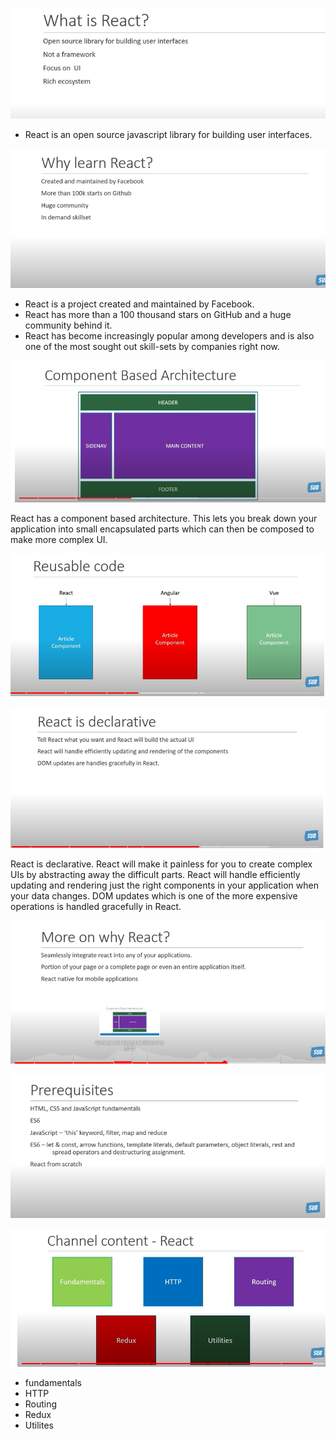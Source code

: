 ![What is ReactJS](./ReactJSTutorial-1/01-01-WhatisReact.png)
* React is an open source javascript library for building user interfaces.


![Why learn React?](./ReactJSTutorial-1/2023-02-28-17-19-00.png)
* React is a project created and maintained by Facebook.
* React has more than a 100 thousand stars on GitHub and a huge community behind it.
* React has become increasingly 
popular among developers and is also one of the most sought out skill-sets by companies right now.

![Component Based Architecture](./ReactJSTutorial-1/2023-02-28-17-20-11.png)

React has a component based architecture. This lets you break down your application into small encapsulated parts which can then be composed to make more complex UI.

![Reusable Code](./ReactJSTutorial-1/2023-02-28-17-21-09.png)

![React is declarative](./ReactJSTutorial-1/2023-02-28-17-23-34.png)

React is declarative.
React will make it painless for you to create complex UIs by abstracting away the difficult parts. 
React will handle efficiently updating and rendering just the right components in your application when your data changes. 
DOM updates which is one of the more expensive operations is handled gracefully in React.


![More on why React?](./ReactJSTutorial-1/2023-02-28-17-24-52.png)

![Prerequisites](./ReactJSTutorial-1/2023-02-28-17-27-22.png)

![Channel Content -  on React-](./ReactJSTutorial-1/2023-02-28-17-29-15.png)

- fundamentals
- HTTP
- Routing
- Redux 
- Utilites


